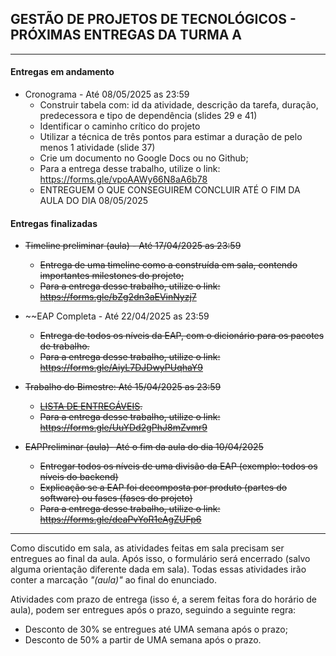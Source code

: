 ## GESTÃO DE PROJETOS DE TECNOLÓGICOS - PRÓXIMAS ENTREGAS DA TURMA A
___

#### Entregas em andamento
- Cronograma - Até 08/05/2025 as 23:59                                                
    + Construir tabela com: id da atividade, descrição da tarefa, duração, predecessora e tipo de dependência (slides 29 e 41)
    + Identificar o caminho crítico do projeto
    + Utilizar a técnica de três pontos para estimar a duração de pelo menos 1 atividade (slide 37)
    + Crie um documento no Google Docs ou no Github; 
    + Para a entrega desse trabalho, utilize o link: https://forms.gle/vpoAAWy66N8aA6b78
    + ENTREGUEM O QUE CONSEGUIREM CONCLUIR ATÉ O FIM DA AULA DO DIA 08/05/2025


#### Entregas finalizadas

- ~~Timeline preliminar (aula) - Até 17/04/2025 as 23:59~~                                                
    + ~~Entrega de uma timeline como a construída em sala, contendo importantes milestones do projeto;~~ 
    + ~~Para a entrega desse trabalho, utilize o link: https://forms.gle/bZg2dn3aEVinNyzj7~~ 

- ~~EAP Completa - Até 22/04/2025 as 23:59
    + ~~Entrega de todos os níveis da EAP, com o dicionário para os pacotes de trabalho.~~
    + ~~Para a entrega desse trabalho, utilize o link: https://forms.gle/AiyL7DJDwyPUqhaY9~~

- ~~Trabalho do Bimestre: Até 15/04/2025 as 23:59~~
    + ~~[LISTA DE ENTREGÁVEIS](https://github.com/biazottoj/unicesumar2025/blob/main/gest%C3%A3o%20de%20projetos%20tecnol%C3%B3gicos/atividades/Entrega%20do%20Projeto%20Gerenciamento%20de%20projetos%20Tecnolo%CC%81gicos%20-%20Primeiro%20Bimestre%20-%202025.pdf).~~ 
    + ~~Para a entrega desse trabalho, utilize o link: https://forms.gle/UuYDd2gPhJ8mZvmr9~~

- ~~EAPPreliminar (aula)- Até o fim da aula do dia 10/04/2025~~
    + ~~Entregar todos os níveis de uma divisão da EAP (exemplo: todos os níveis do backend)~~
    + ~~Explicação se a EAP foi decomposta por produto (partes do software) ou fases (fases do projeto)~~
    + ~~Para a entrega desse trabalho, utilize o link: https://forms.gle/deaPvYoR1eAgZUFp6~~
___

Como discutido em sala, as atividades feitas em sala precisam ser entregues ao final da aula. Após isso, o formulário será encerrado (salvo alguma orientação diferente dada em sala). Todas essas atividades irão conter a marcação *"(aula)"* ao final do enunciado.

Atividades com prazo de entrega (isso é, a serem feitas fora do horário de aula), podem ser entregues após o prazo, seguindo a seguinte regra:
- Desconto de 30% se entregues até UMA semana após o prazo;
- Desconto de 50% a partir de UMA semana após o prazo. 
